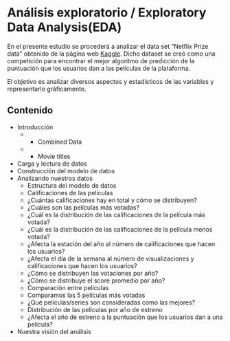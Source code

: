 # Análisis exploratorio /  Exploratory Data Analysis(EDA)

En el presente estudio se procederá a analizar el data set “Netflix Prize data” obtenido de la página web [Kaggle](https://www.kaggle.com/netflix-inc/netflix-prize-data). Dicho dataset se creó como una competición para encontrar el mejor algoritmo de predicción de la puntuación que los usuarios dan a las películas de la plataforma.

El objetivo es analizar diversos aspectos y estadísticos de las variables y representarlo gráficamente.

## Contenido

* Introducción
  * * Combined Data
  * * Movie titles
* Carga y lectura de datos
* Construcción del modelo de datos
* Analizando nuestros datos
  * Estructura del modelo de datos
  * Calificaciones de las películas
  * ¿Cuántas calificaciones hay en total y cómo se distribuyen?
  * ¿Cuáles son las películas más votadas?
  * ¿Cuál es la distribución de las calificaciones de la película más votada?
  * ¿Cuál es la distribución de las calificaciones de la película menos votada?
  * ¿Afecta la estación del año al número de calificaciones que hacen los usuarios?
  * ¿Afecta el día de la semana al número de visualizaciones y calificaciones que hacen los usuarios?
  * ¿Cómo se distribuyen las votaciones por año?
  * ¿Cómo se distribuye el score promedio por año?
  * Comparación entre películas
  * Comparamos las 5 películas más votadas
  * ¿Qué películas/series son consideradas como las mejores?
  * Distribución de las películas por año de estreno
  * ¿Afecta el año de estreno a la puntuación que los usuarios dan a una película?
* Nuestra visión del análisis
